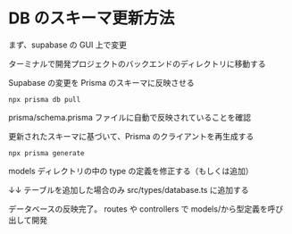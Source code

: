 # DB のスキーマ更新方法

まず、supabase の GUI 上で変更

ターミナルで開発プロジェクトのバックエンドのディレクトリに移動する

Supabase の変更を Prisma のスキーマに反映させる

```
npx prisma db pull
```

prisma/schema.prisma ファイルに自動で反映されていることを確認

更新されたスキーマに基づいて、Prisma のクライアントを再生成する

```
npx prisma generate
```

models ディレクトリの中の type の定義を修正する（もしくは追加）

↓↓ テーブルを追加した場合のみ
src/types/database.ts に追加する

データベースの反映完了。
routes や controllers で models/から型定義を呼び出して開発
